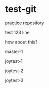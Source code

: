 # test-git

practice repository

test 123 line 

how about this?

master-1

joytest-1

joytest-2

joytest-3